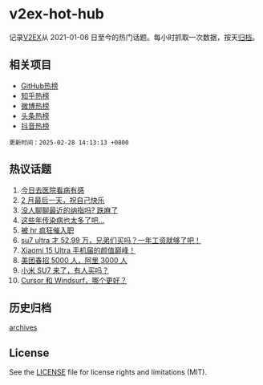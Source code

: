 # v2ex-hot-hub

 记录[V2EX](https://www.v2ex.com/)从 2021-01-06 日至今的热门话题。每小时抓取一次数据，按天[归档](archives)。
 
 ## 相关项目

- [GitHub热榜](https://github.com/snaildev/github-hot-hub)
- [知乎热榜](https://github.com/snaildev/zhihu-hot-hub)
- [微博热榜](https://github.com/snaildev/weibo-hot-hub)
- [头条热榜](https://github.com/snaildev/toutiao-hot-hub)
- [抖音热榜](https://github.com/snaildev/douyin-hot-hub)


 `更新时间：2025-02-28 14:13:13 +0800`

## 热议话题

1. [今日去医院看病有感](https://www.v2ex.com/t/1114734)
1. [2 月最后一天，祝自己快乐](https://www.v2ex.com/t/1114780)
1. [没人聊聊最近的纳指吗? 跌麻了](https://www.v2ex.com/t/1114779)
1. [这些年传染病也太多了吧...](https://www.v2ex.com/t/1114777)
1. [被 hr 疯狂催入职](https://www.v2ex.com/t/1114790)
1. [su7 ultra 才 52.99 万，兄弟们买吗？一年工资就够了吧！](https://www.v2ex.com/t/1114733)
1. [Xiaomi 15 Ultra 手机届的颜值巅峰！](https://www.v2ex.com/t/1114785)
1. [美团春招 5000 人，阿里 3000 人](https://www.v2ex.com/t/1114639)
1. [小米 SU7 来了，有人买吗？](https://www.v2ex.com/t/1114783)
1. [Cursor 和 Windsurf，哪个更好？](https://www.v2ex.com/t/1114775)

## 历史归档

[archives](archives)

## License

See the [LICENSE](LICENSE) file for license rights and limitations (MIT).
